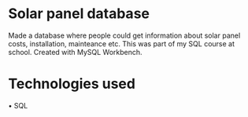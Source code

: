 # Solar panel database
Made a database where people could get information about solar panel costs, installation, mainteance etc. This was part of my SQL course at school. Created with MySQL Workbench.
# Technologies used
• SQL

